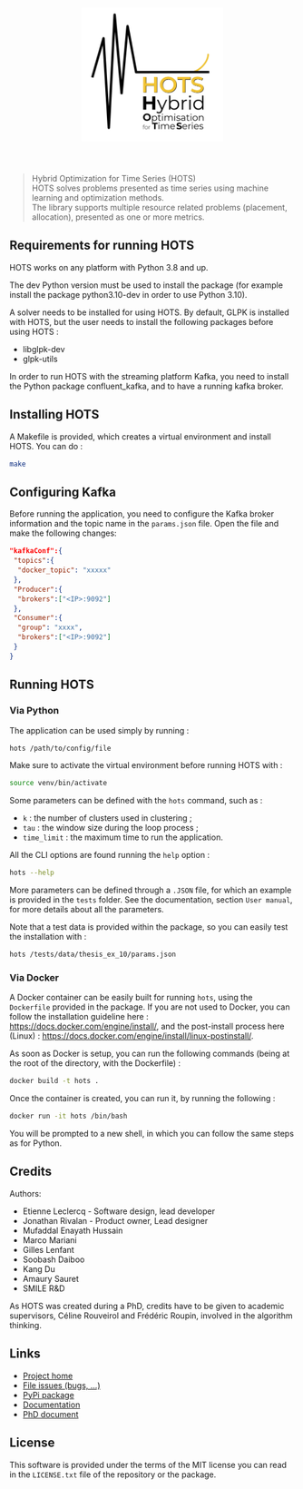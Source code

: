 <h1 align="center">
<img src="https://github.com/Smile-SA/hots/raw/main/doc/source/_static/hots_logo.png" width="250">
</h1><br>

> Hybrid Optimization for Time Series (HOTS)  
> HOTS solves problems presented as time series using machine learning and optimization methods.  
> The library supports multiple resource related problems (placement, allocation), presented as one or more metrics.

## Requirements for running HOTS

HOTS works on any platform with Python 3.8 and up.

The dev Python version must be used to install the package (for example install the package
python3.10-dev in order to use Python 3.10).

A solver needs to be installed for using HOTS. By default, GLPK is installed with HOTS, but the
user needs to install the following packages before using HOTS :
 * libglpk-dev
 * glpk-utils

In order to run HOTS with the streaming platform Kafka, you need to install the
Python package confluent_kafka, and to have a running kafka broker.

## Installing HOTS

A Makefile is provided, which creates a virtual environment and install HOTS. You can do :

```bash
make
```

## Configuring Kafka

Before running the application, you need to configure the Kafka broker information and the topic name in the `params.json` file. Open the file and make the following changes:
```json
"kafkaConf":{
 "topics":{
  "docker_topic": "xxxxx"
 },
 "Producer":{
  "brokers":["<IP>:9092"]
 },
 "Consumer":{
  "group": "xxxx",
  "brokers":["<IP>:9092"]
 }
}
```

## Running HOTS

### Via Python

The application can be used simply by running :

```bash
hots /path/to/config/file
```

Make sure to activate the virtual environment before running HOTS with :

```bash
source venv/bin/activate
```

Some parameters can be defined with the `hots` command, such as :
 * `k` : the number of clusters used in clustering ;
 * `tau` : the window size during the loop process ;
 * `time_limit` : the maximum time to run the application.

All the CLI options are found running the `help` option :
```bash
hots --help
```

More parameters can be defined through a `.JSON` file, for which an example is provided in the `tests` folder. See the documentation, section `User manual`, for more details about all the parameters.  

Note that a test data is provided within the package, so you can easily test the installation with :
```bash
hots /tests/data/thesis_ex_10/params.json
```

### Via Docker

A Docker container can be easily built for running `hots`, using the `Dockerfile` provided in the package.
If you are not used to Docker, you can follow the installation guideline here : https://docs.docker.com/engine/install/, and the post-install process here (Linux) : https://docs.docker.com/engine/install/linux-postinstall/.

As soon as Docker is setup, you can run the following commands (being at the root of the directory, with the Dockerfile) :

```bash
docker build -t hots .
```

Once the container is created, you can run it, by running the following :

```bash
docker run -it hots /bin/bash
```

You will be prompted to a new shell, in which you can follow the same steps as for Python.

## Credits

Authors:

- Etienne Leclercq - Software design, lead developer
- Jonathan Rivalan - Product owner, Lead designer 
- Mufaddal Enayath Hussain
- Marco Mariani
- Gilles Lenfant
- Soobash Daiboo
- Kang Du
- Amaury Sauret
- SMILE R&D

As HOTS was created during a PhD, credits have to be given to academic supervisors, Céline Rouveirol and Frédéric Roupin, involved in the algorithm thinking.

## Links

- [Project home](https://github.com/Smile-SA/hots)
- [File issues (bugs, ...)](https://github.com/Smile-SA/hots/issues)
- [PyPi package](https://pypi.org/project/hots/)
- [Documentation](https://hots.readthedocs.io/en/latest/)
- [PhD document](https://theses.hal.science/tel-03997934)

## License

This software is provided under the terms of the MIT license you can read in the `LICENSE.txt` file of the repository or the package.
